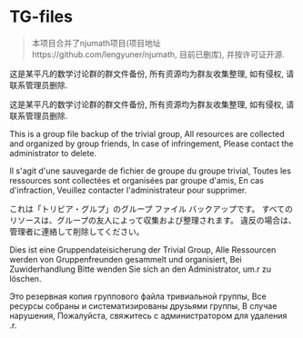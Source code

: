 # TG-files

> 本项目合并了njumath项目(项目地址https://github.com/lengyuner/njumath, 目前已删库),
> 并按许可证开源.

这是某平凡的数学讨论群的群文件备份,
所有资源均为群友收集整理,
如有侵权,
请联系管理员删除.

这是某平凡的数学讨论群的群文件备份,
所有资源均为群友收集整理,
如有侵权,
请联系管理员删除.

This is a group file backup of the trivial group,
All resources are collected and organized by group friends,
In case of infringement,
Please contact the administrator to delete.

Il s'agit d'une sauvegarde de fichier de groupe du groupe trivial,
Toutes les ressources sont collectées et organisées par groupe d'amis,
En cas d'infraction,
Veuillez contacter l'administrateur pour supprimer.

これは「トリビア・グルプ」のグループ ファイル バックアップです。
すべてのリソースは、グループの友人によって収集および整理されます。
違反の場合は、
管理者に連絡して削除してください。

Dies ist eine Gruppendateisicherung der Trivial Group,
Alle Ressourcen werden von Gruppenfreunden gesammelt und organisiert,
Bei Zuwiderhandlung
Bitte wenden Sie sich an den Administrator, um.r zu löschen.

Это резервная копия группового файла тривиальной группы,
Все ресурсы собраны и систематизированы друзьями группы,
В случае нарушения,
Пожалуйста, свяжитесь с администратором для удаления .r.